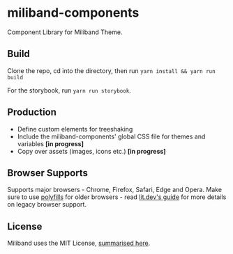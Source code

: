 # miliband-components
Component Library for Miliband Theme. 

## Build
Clone the repo, cd into the directory, then run ```yarn install && yarn run build```

For the storybook, run ```yarn run storybook```.

## Production
- Define custom elements for treeshaking
- Include the miliband-components' global CSS file for themes and variables **[in progress]**
- Copy over assets (images, icons etc.) **[in progress]**

## Browser Supports
Supports major browsers - Chrome, Firefox, Safari, Edge and Opera. Make sure to use [polyfills](https://babeljs.io/docs/en/babel-polyfill) for older browsers - read [lit.dev's guide](https://lit.dev/docs/tools/production/) for more details on legacy browser support.

## License
Miliband uses the MIT License, [summarised here](https://tldrlegal.com/license/mit-license).